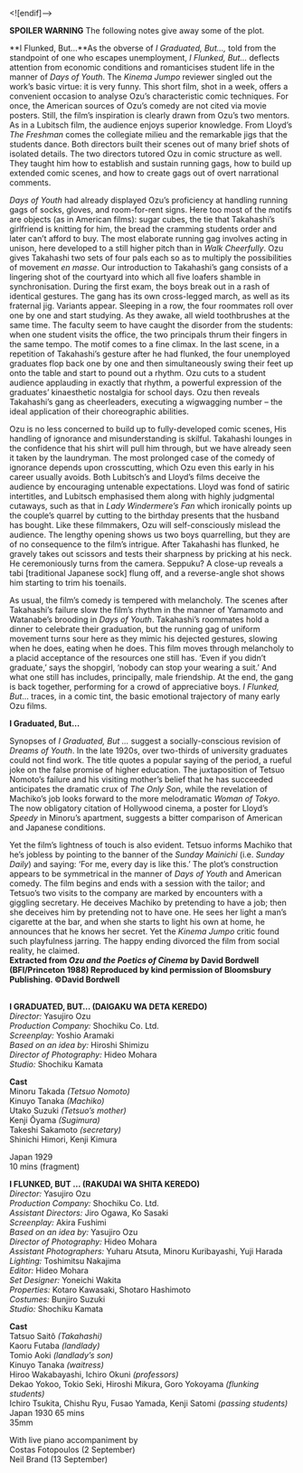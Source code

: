 

<![endif]-->

**SPOILER WARNING** The following notes give away some of the plot.

**I Flunked, But…**As the obverse of _I Graduated, But…,_ told from the standpoint of one who escapes unemployment, _I Flunked, But..._ deflects attention from economic conditions and romanticises student life in the manner of _Days of Youth_. The _Kinema Jumpo_ reviewer singled out the work’s basic virtue: it is very funny. This short film, shot in a week, offers a convenient occasion to analyse Ozu’s characteristic comic techniques. For once, the American sources of Ozu’s comedy are not cited via movie posters. Still, the film’s inspiration is clearly drawn from Ozu’s two mentors. As in a Lubitsch film, the audience enjoys superior knowledge. From Lloyd’s _The Freshman_ comes the collegiate milieu and the remarkable jigs that the students dance. Both directors built their scenes out of many brief shots of isolated details. The two directors tutored Ozu in comic structure as well. They taught him how to establish and sustain running gags, how to build up extended comic scenes, and how to create gags out of overt narrational comments.

_Days of Youth_ had already displayed Ozu’s proficiency at handling running gags of socks, gloves, and room-for-rent signs. Here too most of the motifs are objects (as in American films): sugar cubes, the tie that Takahashi’s girlfriend is knitting for him, the bread the cramming students order and later can’t afford to buy. The most elaborate running gag involves acting in unison, here developed to a still higher pitch than in _Walk Cheerfully_. Ozu gives Takahashi two sets of four pals each so as to multiply the possibilities of movement _en masse_. Our introduction to Takahashi’s gang consists of a lingering shot of the courtyard into which all five loafers shamble in synchronisation. During the first exam, the boys break out in a rash of identical gestures. The gang has its own cross-legged march, as well as its fraternal jig. Variants appear. Sleeping in a row, the four roommates roll over one by one and start studying. As they awake, all wield toothbrushes at the same time. The faculty seem to have caught the disorder from the students: when one student visits the office, the two principals thrum their fingers in the same tempo. The motif comes to a fine climax. In the last scene, in a repetition of Takahashi’s gesture after he had flunked, the four unemployed graduates flop back one by one and then simultaneously swing their feet up onto the table and start to pound out a rhythm. Ozu cuts to a student audience applauding in exactly that rhythm, a powerful expression of the graduates’ kinaesthetic nostalgia for school days. Ozu then reveals Takahashi’s gang as cheerleaders, executing a wigwagging number – the ideal application of their choreographic abilities.

Ozu is no less concerned to build up to fully-developed comic scenes, His handling of ignorance and misunderstanding is skilful. Takahashi lounges in the confidence that his shirt will pull him through, but we have already seen it taken by the laundryman. The most prolonged case of the comedy of ignorance depends upon crosscutting, which Ozu even this early in his career usually avoids. Both Lubitsch’s and Lloyd’s films deceive the audience by encouraging untenable expectations. Lloyd was fond of satiric intertitles, and Lubitsch emphasised them along with highly judgmental cutaways, such as that in _Lady Windermere’s Fan_ which ironically points up the couple’s quarrel by cutting to the birthday presents that the husband has bought. Like these filmmakers, Ozu will self-consciously mislead the audience. The lengthy opening shows us two boys quarrelling, but they are of no consequence to the film’s intrigue. After Takahashi has flunked, he gravely takes out scissors and tests their sharpness by pricking at his neck. He ceremoniously turns from the camera. Seppuku? A close-up reveals a tabi [traditional Japanese sock] flung off, and a reverse-angle shot shows him starting to trim his toenails.

As usual, the film’s comedy is tempered with melancholy. The scenes after Takahashi’s failure slow the film’s rhythm in the manner of Yamamoto and Watanabe’s brooding in _Days of Youth_. Takahashi’s roommates hold a dinner to celebrate their graduation, but the running gag of uniform movement turns sour here as they mimic his dejected gestures, slowing when he does, eating when he does. This film moves through melancholy to a placid acceptance of the resources one still has. ‘Even if you didn’t graduate,’ says the shopgirl, ‘nobody can stop your wearing a suit.’ And what one still has includes, principally, male friendship. At the end, the gang is back together, performing for a crowd of appreciative boys. _I Flunked, But_... traces, in a comic tint, the basic emotional trajectory of many early Ozu films.

**I Graduated, But…**

Synopses of _I Graduated, But ..._ suggest a socially-conscious revision of _Dreams of Youth_. In the late 1920s, over two-thirds of university graduates could not find work. The title quotes a popular saying of the period, a rueful joke on the false promise of higher education. The juxtaposition of Tetsuo Nomoto’s failure and his visiting mother’s belief that he has succeeded anticipates the dramatic crux of _The Only Son_, while the revelation of Machiko’s job looks forward to the more melodramatic _Woman of Tokyo_. The now obligatory citation of Hollywood cinema, a poster for Lloyd’s _Speedy_ in Minoru’s apartment, suggests a bitter comparison of American and Japanese conditions.

Yet the film’s lightness of touch is also evident. Tetsuo informs Machiko that he’s jobless by pointing to the banner of the _Sunday Mainichi_ (i.e. _Sunday Daily_) and saying: ‘For me, every day is like this.’ The plot’s construction appears to be symmetrical in the manner of _Days of Youth_ and American comedy. The film begins and ends with a session with the tailor; and Tetsuo’s two visits to the company are marked by encounters with a giggling secretary. He deceives Machiko by pretending to have a job; then she deceives him by pretending not to have one. He sees her light a man’s cigarette at the bar, and when she starts to light his own at home, he announces that he knows her secret. Yet the _Kinema Jumpo_ critic found such playfulness jarring. The happy ending divorced the film from social reality, he claimed.  
**Extracted from _Ozu and the Poetics of Cinema_ by David Bordwell (BFI/Princeton 1988) Reproduced by kind permission of Bloomsbury Publishing. ©David Bordwell**  
<br>

**I GRADUATED, BUT… (DAIGAKU WA DETA KEREDO)**  
_Director:_ Yasujiro Ozu  
_Production Company:_ Shochiku Co. Ltd.  
_Screenplay:_ Yoshio Aramaki  
_Based on an idea by:_ Hiroshi Shimizu  
_Director of Photography:_ Hideo Mohara  
_Studio:_ Shochiku Kamata  

**Cast**  
Minoru Takada _(Tetsuo Nomoto)_  
Kinuyo Tanaka _(Machiko)_  
Utako Suzuki _(Tetsuo’s mother)_  
Kenji Ôyama _(Sugimura)_  
Takeshi Sakamoto _(secretary)_  
Shinichi Himori, Kenji Kimura  

Japan 1929  
10 mins (fragment)  

**I FLUNKED, BUT … (RAKUDAI WA SHITA KEREDO)**  
_Director:_ Yasujiro Ozu  
_Production Company:_ Shochiku Co. Ltd.  
_Assistant Directors:_ Jiro Ogawa, Ko Sasaki  
_Screenplay:_ Akira Fushimi  
_Based on an idea by:_ Yasujiro Ozu  
_Director of Photography:_ Hideo Mohara  
_Assistant Photographers:_ Yuharu Atsuta, Minoru Kuribayashi, Yuji Harada  
_Lighting:_ Toshimitsu Nakajima  
_Editor:_ Hideo Mohara  
_Set Designer:_ Yoneichi Wakita  
_Properties:_ Kotaro Kawasaki, Shotaro Hashimoto  
_Costumes:_ Bunjiro Suzuki  
_Studio:_ Shochiku Kamata  

**Cast**  
Tatsuo Saitô _(Takahashi)_  
Kaoru Futaba _(landlady)_  
Tomio Aoki _(landlady’s son)_  
Kinuyo Tanaka _(waitress)_  
Hiroo Wakabayashi, Ichiro Okuni _(professors)_  
Dekao Yokoo, Tokio Seki, Hiroshi Mikura, Goro Yokoyama _(flunking students)_  
Ichiro Tsukita, Chishu Ryu, Fusao Yamada, Kenji Satomi _(passing students)_  
Japan 1930  65 mins  
35mm  

With live piano accompaniment by  
Costas Fotopoulos (2 September)  
Neil Brand (13 September)  
<!--stackedit_data:
eyJoaXN0b3J5IjpbMzcxNTA0NDIyXX0=
-->